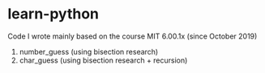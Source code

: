 # learn-python
Code I wrote mainly based on the course MIT 6.00.1x (since October 2019)
1. number_guess (using bisection research)
2. char_guess (using bisection research + recursion)

